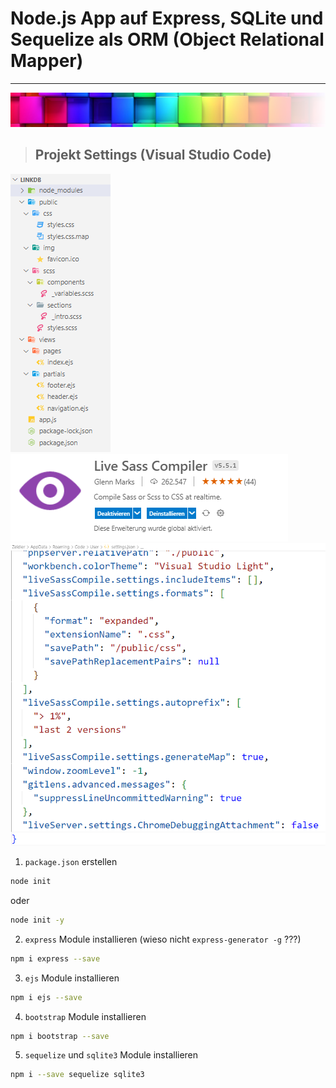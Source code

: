 # Node.js App auf Express, SQLite und Sequelize als ORM (Object Relational Mapper)

---
![](/public/img/colorful-wall_sm1.png)
>## Projekt Settings (Visual Studio Code)
![](/public/img/Screenshot%202022-08-09%20155651.png)![](/public/img/LiveSassCompiler.png)![](/public/img/settings.json4LSC.png)

1. `package.json` erstellen
```bash
node init 
```

oder

```bash
node init -y
```

2. `express` Module installieren (wieso nicht `express-generator -g` ???)

```bash
npm i express --save 
```

3. `ejs` Module installieren

```bash
npm i ejs --save 
```

4. `bootstrap` Module installieren

```bash
npm i bootstrap --save 
```

5. `sequelize` und `sqlite3` Module installieren

```bash
npm i --save sequelize sqlite3
```